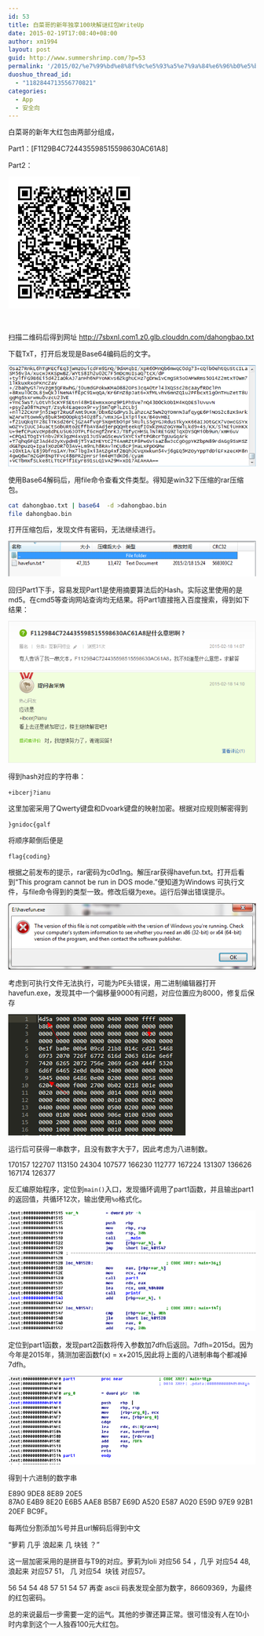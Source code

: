 ```yaml
---
id: 53
title: 白菜哥的新年独享100块解谜红包WriteUp
date: 2015-02-19T17:08:40+08:00
author: xm1994
layout: post
guid: http://www.summershrimp.com/?p=53
permalink: '/2015/02/%e7%99%bd%e8%8f%9c%e5%93%a5%e7%9a%84%e6%96%b0%e5%b9%b4%e7%8b%ac%e4%ba%ab100%e5%9d%97%e8%a7%a3%e8%b0%9c%e7%ba%a2%e5%8c%85writeup/'
duoshuo_thread_id:
  - "1182844713556770821"
categories:
  - App
  - 安全向
---
```

白菜哥的新年大红包由两部分组成，

Part1：[F1129B4C724435598515598630AC61A8]

Part2：

![](/wp-content/uploads/2015/02/generate.png)

&nbsp;

扫描二维码后得到网址 http://7sbxnl.com1.z0.glb.clouddn.com/dahongbao.txt

下载TxT，打开后发现是Base64编码后的文字。

![](/wp-content/uploads/2015/02/Part2-1.png)

使用Base64解码后，用file命令查看文件类型。得知是win32下压缩的rar压缩包。

```sh
cat dahongbao.txt | base64  -d >dahongbao.bin
file dahongbao.bin
```

打开压缩包后，发现文件有密码，无法继续进行。

![](/wp-content/uploads/2015/02/Part2-2.png)

回归Part1下手，容易发现Part1是使用摘要算法后的Hash。实际这里使用的是md5。在cmd5等查询网站查询均无结果。将Part1直接拖入百度搜索，得到如下结果：

![](/wp-content/uploads/2015/02/Part1-1.png)

得到hash对应的字符串：

`+ibcerj?ianu`

这里加密采用了Qwerty键盘和Dvoark键盘的映射加密。根据对应规则解密得到

`}gnidoc{galf`

将顺序颠倒后便是

`flag{coding}`

根据之前发布的提示，rar密码为c0d1ng。解压rar获得havefun.txt。打开后看到“This program cannot be run in DOS mode.”便知道为Windows 可执行文件，与file命令得到的类型一致。修改后缀为exe。运行后弹出错误提示。

![](wp-content/uploads/2015/02/Part2-3-1.png)

考虑到可执行文件无法执行，可能为PE头错误，用二进制编辑器打开havefun.exe，发现其中一个偏移量9000有问题，对应位置应为8000，修复后保存

![](/wp-content/uploads/2015/02/Part2-3-2.png)

运行后可获得一串数字，且没有数字大于7，因此考虑为八进制数。

170157 122707 113150 24304 107577 166230 112777 167224 131307 136626 167174 126377

反汇编原始程序，定位到`main()`入口，发现循环调用了part1函数，并且输出part1的返回值，共循环12次，输出使用`%o`格式化。

![](/wp-content/uploads/2015/02/Part2-5.png)

定位到part1函数，发现part2函数将传入参数加7dfh后返回。7dfh=2015d。因为今年是2015年，猜测加密函数f(x) = x+2015,因此将上面的八进制串每个都减掉7dfh。

![](/wp-content/uploads/2015/02/Part2-5-2.png)

得到十六进制的数字串

E890 9DE8 8E89 20E5 87A0 E4B9 8E20 E6B5 AAE8 B5B7 E69D A520 E587 A020 E59D 97E9 92B1 20EF BC9F。

每两位分割添加%号并且url解码后得到中文

“萝莉 几乎 浪起来 几 块钱 ？”

这一层加密采用的是拼音与T9的对应。萝莉为loli 对应56 54 ，几乎 对应54 48, 浪起来 对应57 51， 几 对应54  块钱 对应57。

56 54 54 48 57 51 54 57 再查 ascii 码表发现全部为数字，86609369，为最终的红包密码。

总的来说最后一步需要一定的运气。其他的步骤还算正常。很可惜没有人在10小时内拿到这个一人独吞100元大红包。